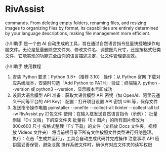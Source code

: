 # RivAssist
commands. From deleting empty folders, renaming files, and resizing images to organizing files by format, its capabilities are entirely determined by your language descriptions, making file management more efficient.

小川助手 是一个由 AI 自动生成的工具，旨在通过自然语言指令批量快捷地操作电脑文件。无论是批量删除空文件夹、修改文件名、调整图片尺寸，还是按格式归类文件，它能实现的功能完全由你的语言描述决定，让文件管理更高效。

小川助手 使用教程
1. 安装 Python
要求：Python 3.8+（推荐 3.10）
操作：从 Python 官网 下载对应系统版本，安装时勾选「Add Python to PATH」
验证：终端输入 python --version 或 python3 --version，显示版本号即成功
2. 设置大语言模型 API
准备：获取大语言模型 API 密钥（如 OpenAI、阿里云通义千问等平台的 API Key）
配置：打开项目设置 API 密钥 URL等，保存文件
3. 发送指令操作电脑
pyinstaller --onefile --collect-all tkinter --collect-all tcl -w RivAssist.py 打包文件
使用：在输入框发送自然语言指令（示例）：
批量删除「D:/ 文档」下的空文件夹
批量将「E:/ 图片」的所有图片修改为 800x600 尺寸
按格式整理「F:/ 下载」的文件（文档放 Docs 文件夹，视频放 Videos 文件夹）
将当前根目录下所有文件按照文件类型进行归纳整理。
执行：点击「生成并运行」，工具会自动生成代码并完成操作
注意事项
API 密钥需妥善保管，避免泄露
操作系统文件时，确保有对应文件夹的读写权限
